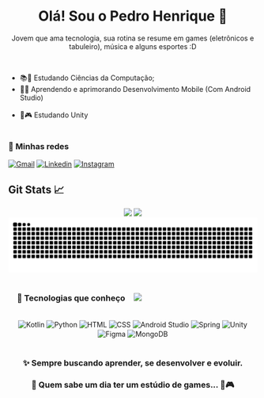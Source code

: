 <h1 align="center">Olá! Sou o Pedro Henrique 🚀</h1>

<p align="center">
    Jovem que ama tecnologia, sua rotina se resume em games (eletrônicos e tabuleiro), música e alguns esportes :D 
</p><br>

- 📚📖 Estudando Ciências da Computação; <br>
- 🚀💙 Aprendendo e aprimorando Desenvolvimento Mobile (Com Android Studio) <br><br>
- 🌱🎮 Estudando Unity

#

<h3>🚀 Minhas redes</h3>

[![Gmail](https://img.shields.io/badge/Gmail-D14836?style=for-the-badge&logo=gmail&logoColor=white)](mailto:ppedrouh@gmail.com)
[![Linkedin](https://img.shields.io/badge/linkedin-%230077B5.svg?style=for-the-badge&logo=linkedin&logoColor=white)](https://www.linkedin.com/in/pedro-henrique-ol)
[![Instagram](https://img.shields.io/badge/Instagram-%23E4405F.svg?style=for-the-badge&logo=Instagram&logoColor=white)](https://www.instagram.com/pedruouh/)

## Git Stats 📈

<div align="center">
  <img height="180em" src="https://github-readme-stats.vercel.app/api?username=Pedr0uh&show_icons=true&theme=dark"/>
  <img height="180em" src="https://github-readme-stats.vercel.app/api/top-langs/?username=Pedr0uh&layout=compact&theme=dark"/>
</div>

<picture align="center">
  <source media="(prefers-color-scheme: dark)" srcset="https://raw.githubusercontent.com/Pedr0uh/Pedr0uh/output/github-contribution-grid-snake-dark.svg">
  <source media="(prefers-color-scheme: light)" srcset="https://raw.githubusercontent.com/Pedr0uh/Pedr0uh/output/github-contribution-grid-snake.svg">
  <img alt="github contribution grid snake animation" src="https://raw.githubusercontent.com/Pedr0uh/Pedr0uh/output/github-contribution-grid-snake.svg">
</picture>

#
<div align="center">
    <img align="right" src="src/gif.gif" width="250">
    <h3>🚀 Tecnologias que conheço</h3>
    <div style="display: inline_block" align="center"><br>
        <img width="40" align="center" alt="Kotlin" src="https://raw.githubusercontent.com/marwin1991/profile-technology-icons/refs/heads/main/icons/kotlin.png"/>
        <img width="50" align="center" alt="Python" src="https://raw.githubusercontent.com/marwin1991/profile-technology-icons/refs/heads/main/icons/python.png"/>
        <img width="50" align="center" alt="HTML" src="https://raw.githubusercontent.com/marwin1991/profile-technology-icons/refs/heads/main/icons/html.png"/>
        <img width="50" align="center" alt="CSS" src="https://raw.githubusercontent.com/marwin1991/profile-technology-icons/refs/heads/main/icons/css.png"/>
        <img width="50" align="center" alt="Android Studio" src="https://raw.githubusercontent.com/marwin1991/profile-technology-icons/refs/heads/main/icons/android_studio.png"/>
        <img width="50" align="center" alt="Spring" src="https://raw.githubusercontent.com/marwin1991/profile-technology-icons/refs/heads/main/icons/spring.png"/>
        <img width="50" align="center" alt="Unity" src="https://raw.githubusercontent.com/marwin1991/profile-technology-icons/refs/heads/main/icons/unity.png"/>
        <img width="50" align="center" alt="Figma" src="https://raw.githubusercontent.com/marwin1991/profile-technology-icons/refs/heads/main/icons/figma.png"/>
        <img width="50" align="center" alt="MongoDB" src="https://raw.githubusercontent.com/marwin1991/profile-technology-icons/refs/heads/main/icons/mongodb.png"/>
    </div>
    <br>
    <h3>✨ Sempre buscando aprender, se desenvolver e evoluir.</h3>
    <h3>🎯 Quem sabe um dia ter um estúdio de games... 💙🎮</h3>
</div>
